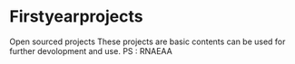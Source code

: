 # Firstyearprojects
Open sourced projects 
These projects are basic contents can be used for further devolopment and use. 
PS : RNAEAA
